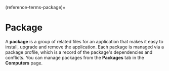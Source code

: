 (reference-terms-package)=
# Package

A **package** is a group of related files for an application that makes it easy to install, upgrade and remove the application. Each package is managed via a package profile, which is a record of the package's dependencies and conflicts. You can manage packages from the **Packages** tab in the **Computers** page.


